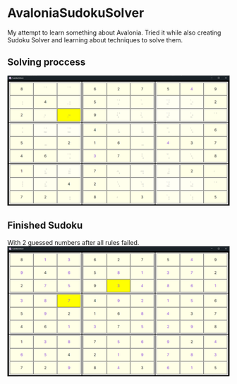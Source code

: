 # AvaloniaSudokuSolver
My attempt to learn something about Avalonia. Tried it while also creating Sudoku Solver and learning about techniques to solve them.

## Solving proccess
![Screenshot of sudoku grid in the midle of solving.](Screenshot1.png "Solving proccess")

## Finished Sudoku
With 2 guessed numbers after all rules failed.
![Screenshot of solved sudoku grid.](Screenshot2.png "Finished grid")
